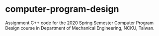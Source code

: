 # computer-program-design
Assignment C++ code for the 2020 Spring Semester Computer Program Design course in Department of Mechanical Engineering, NCKU, Taiwan.
